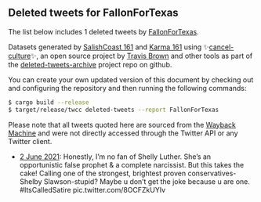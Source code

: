 ## Deleted tweets for FallonForTexas

The list below includes 1 deleted tweets by
[FallonForTexas](https://twitter.com/FallonForTexas).



Datasets generated by [SalishCoast 161](https://twitter.com/SalishCoastA) and [Karma 161](https://twitter.com/KarmaOneSixOne)
using ✨[cancel-culture](https://github.com/travisbrown/cancel-culture)✨, an open source project by [Travis Brown](https://twitter.com/travisbrown) 
and other tools as part of the [deleted-tweets-archive](https://github.com/salcoast/deleted-tweets-archive/) project repo on github.

You can create your own updated version of this document by checking out and configuring the
repository and then running the following commands:

```bash
$ cargo build --release
$ target/release/twcc deleted-tweets --report FallonForTexas
```

Please note that all tweets quoted here are sourced from the
[Wayback Machine](https://web.archive.org) and were not directly accessed through the Twitter API or
any Twitter client.

* [ 2 June 2021](https://web.archive.org/web/20210602033543/https://twitter.com/FallonForTexas/status/1399932605382995974): Honestly, I’m no fan of Shelly Luther.  She’s an opportunistic false prophet & a complete narcissist.  But this takes the cake!  Calling one of the strongest, brightest proven conservatives-Shelby Slawson-stupid?  Maybe u don’t get the joke because u are one.   #ItsCalledSatire  pic.twitter.com/8OCFZkUYIv
